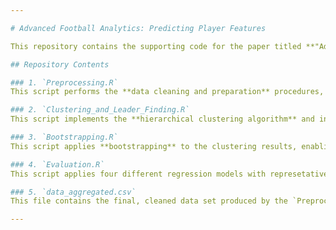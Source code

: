 ```yaml
---

# Advanced Football Analytics: Predicting Player Features

This repository contains the supporting code for the paper titled **"Advanced Football Analytics; Predicting Player Features through Hierarchical Clustering and Representative Feature Selection"**. The code is written entirely in **R** and reflects the methodologies described in the paper.

## Repository Contents

### 1. `Preprocessing.R`
This script performs the **data cleaning and preparation** procedures, as detailed in the paper. It processes raw football player statistics, transforming them into a format suitable for subsequent analysis.

### 2. `Clustering_and_Leader_Finding.R`
This script implements the **hierarchical clustering algorithm** and includes the function used to identify **leaders (representative features)** of the clusters, following the methodology presented in the paper.

### 3. `Bootstrapping.R`
This script applies **bootstrapping** to the clustering results, enabling an evaluation of the **stability** of the clustering outcomes when subject to data perturbations.

### 4. `Evaluation.R`
This script applies four different regression models with represetative features as input and remaining features as output to predict the remaining variables.

### 5. `data_aggregated.csv`
This file contains the final, cleaned data set produced by the `Preprocessing.R` script, which is subsequently used in the next analyses.

---
```

